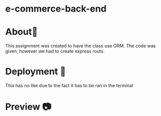 # e-commerce-back-end

# About📃
This assignment was created to have the class use ORM. The code was given, however we had to create express routs.

# Deployment 🚀

This has no like due to the fact it has to be ran in the terminal

# Preview 📷



